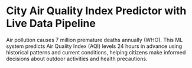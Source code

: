 # City Air Quality Index Predictor with Live Data Pipeline
Air pollution causes 7 million premature deaths annually (WHO). This ML system predicts Air Quality Index (AQI) levels 24 hours in advance using historical patterns and current conditions, helping citizens make informed decisions about outdoor activities and health precautions.
